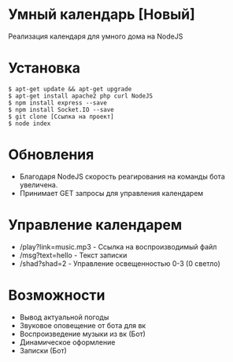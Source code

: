 # Умный календарь [Новый]
Реализация календаря для умного дома на NodeJS
# Установка
```
$ apt-get update && apt-get upgrade
$ apt-get install apache2 php curl NodeJS
$ npm install express --save
$ npm install Socket.IO --save
$ git clone [Ссылка на проект]
$ node index
```

# Обновления
 - Благодаря NodeJS скорость реагирования на команды бота увеличена.
 - Принимает GET запросы для управления календарем

# Управление календарем
- /play?link=music.mp3 - Ссылка на воспроизводимый файл 
- /msg?text=hello - Текст записки 
- /shad?shad=2 - Управление освещенностью 0-3 (0 светло)

# Возможности 
- Вывод актуальной погоды
- Звуковое оповещение от бота для вк
- Воспроизведение музыки из вк (Бот)
- Динамическое оформление
- Записки (Бот)
